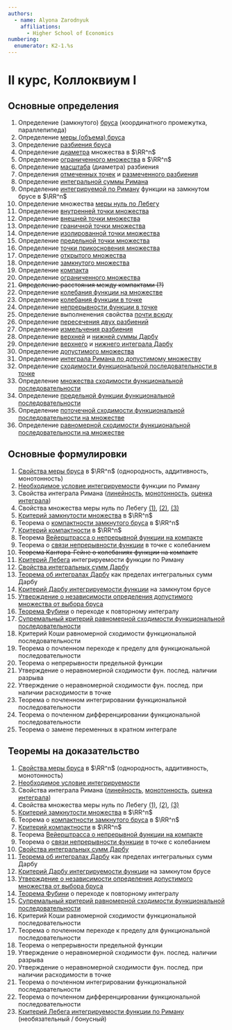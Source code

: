 ```yaml
---
authors:
  - name: Alyona Zarodnyuk
    affiliations:
      - Higher School of Economics
numbering:
  enumerator: K2-1.%s
---
```


# II курс, Коллоквиум I

## Основные определения

1. Определение (замкнутого) [бруса](#bounded_block) (координатного промежутка, параллепипеда)
2. Определение [меры (объема) бруса](#block_measure)
3. Определение [разбиения бруса](#block_decomposition)
4. Определение [диаметра](#diameter) множества в $\RR^n$
5. Определение [ограниченного множества](#bounded_set) в $\RR^n$
6. Определение [масштаба](#scale) (диаметра) разбиения
7. Определения [отмеченных точек](#marked_points) и [размеченного разбиения](#marked_decomposition)
8. Определение [интегральной суммы Римана](#riemann_integral_sum)
9. Определение [интегрируемой по Риману](#integratable_function) функции на замкнутом брусе в $\RR^n$
10. Определение множества [меры нуль по Лебегу](#null_measure)
11. Определение [внутренней точки множества](#inner_point)
12. Определение [внешней точки множества](#outer_point)
13. Определение [граничной точки множества](#border_point)
14. Определение [изолированной точки множества](#isolated_point)
15. Определение [предельной точки множества](#limit_point)
16. Определение [точки прикосновения множества](#tangent_point)
17. Определение [открытого множества](#open_set)
18. Определение [замкнутого множества](#closed_set)
19. Определение [компакта](#compact)
20. Определение [ограниченного множества](#bounded_set)
21. <s>Определение расстояния между компактами (?)</s>
22. Определение [колебания функции на множестве](#function_fluctuations_on_set)
23. Определение [колебания функции в точке](#function_fluctuations_at_point)
24. Определение [непрерывности функции в точке](#continuity_at_point)
25. Определение выполненения свойства [почти всюду](#almost_everywhere)
26. Определение [пересечения двух разбиений](#intersection_of_two_decompositions)
27. Определение [измельчения разбиения](#decomposition_shredding)
28. Определение [верхней](#darbu_sums) и [нижней суммы Дарбу](#darbu_sums)
29. Определение [верхнего](#darbu_integrals) и [нижнего интеграла Дарбу](#darbu_integrals)
30. Определение [допустимого множества](#feasible_set)
31. Определение [интеграла Римана по допустимому множеству](#riemann_integral_on_feasible_set)
32. Определение [сходимости функциональной последовательности в точке](#fs_convergence_at_point)
33. Определение [множества сходимости функциональной последовательности](#fs_convergence_set)
34. Определение [предельной функции функциональной последовательности](#fs_limit_function)
35. Определение [поточечной сходимости функциональной последовательности на множестве](#fs_pointwise_convergence)
36. Определение [равномерной сходимости функциональной последовательности на множестве](#fs_uniform_convergence)

## Основные формулировки 

1. [Свойства меры бруса](#block_measure_properties) в $\RR^n$ (однородность, аддитивность, монотонность)
2. [Необходимое условие интегрируемости](#required_condition_integral) функции по Риману
3. Свойства интеграла Римана ([линейность](#linearity), [монотонность](#monotonicity), [оценка интеграла](#integral_upper_bound))
4. Свойства множества меры нуль по Лебегу [(1)](#null-measure-property-1), [(2)](#null-measure-property-2), [(3)](#null-measure-property-3)
5. [Критерий замкнутости множества](#closure_criterion) в $\RR^n$
6. Теорема о [компактности замкнутого бруса](#closed_block_compactness) в $\RR^n$
7. [Критерий компактности](#compactness-in-R-n-criterion) в $\RR^n$
8. Теорема [Вейерштрасса о непрерывной функции на компакте](#weierstrass-continuous-function-on-compact)
9. Теорема о [связи непрерывности функции](#fluctuation-continuity-at-point) в точке с колебанием
10. <s>Теорема Кантора-Гейне о колебаниях функции на компакте</s>
11. [Критерий Лебега](#Lebegue-criterion) интегрируемости функции по Риману
12. [Свойства интегральных сумм Дарбу](#darbu-properties)
13. [Теорема об интегралах Дарбу](#limit-of-darbu-sums-as-integral) как пределах интегральных сумм Дарбу
14. [Критерий Дарбу интегрируемости функции](#darbu-riemann-integration-criterion) на замкнутом брусе
15. [Утверждение о независимости определения допустимого множества от выбора бруса](#riemann_integral_on_feasible_set)
16. [Теорема Фубини](#foubini) о переходе к повторному интегралу
17. [Cупремальный критерий равномерной сходимости функциональной последовательности](#supremal-criterion)
18. Критерий Коши равномерной сходимости функциональной последовательности
19. Теорема о почленном переходе к пределу для функциональной последовательности
20. Теорема о непрерывности предельной функции
21. Утверждение о неравномерной сходимости фун. послед. наличии разрыва
22. Утверждение о неравномерной сходимости фун. послед. при наличии расходимости в точке
23. Теорема о почленном интегрировании функциональной последовательности
24. Теорема о почленном дифференцировании функциональной последовательности
25. Теорема о замене переменных в кратном интеграле

## Теоремы на доказательство

1. [Свойства меры бруса](#block_measure_properties) в $\RR^n$ (однородность, аддитивность, монотонность)
2. [Необходимое условие интегрируемости](#required_condition_integral)
3. Свойства интеграла Римана ([линейность](#linearity), [монотонность](#monotonicity), [оценка интеграла](#integral_upper_bound))
4. Свойства множества меры нуль по Лебегу [(1)](#null-measure-property-1), [(2)](#null-measure-property-2), [(3)](#null-measure-property-3)
5. [Критерий замкнутости множества](#closure_criterion) в $\RR^n$
6. Теорема о [компактности замкнутого бруса](#closed_block_compactness) в $\RR^n$
7. [Критерий компактности](#compactness-in-R-n-criterion) в $\RR^n$
8. Теорема [Вейерштрасса о непрерывной функции на компакте](#weierstrass-continuous-function-on-compact)
9. Теорема о [связи непрерывности функции](#fluctuation-continuity-at-point) в точке с колебанием
10. [Свойства интегральных сумм Дарбу](#darbu-properties)
11. [Теорема об интегралах Дарбу](#limit-of-darbu-sums-as-integral) как пределах интегральных сумм Дарбу
12. [Критерий Дарбу интегрируемости функции](#darbu-riemann-integration-criterion) на замкнутом брусе
13. [Утверждение о независимости определения допустимого множества от выбора бруса](#riemann_integral_on_feasible_set)
14. [Теорема Фубини](#foubini) о переходе к повторному интегралу
15. [Cупремальный критерий равномерной сходимости функциональной последовательности](#supremal-criterion)
16. Критерий Коши равномерной сходимости функциональной последовательности
17. Теорема о почленном переходе к пределу для функциональной последовательности
18. Теорема о непрерывности предельной функции
19. Утверждение о неравномерной сходимости фун. послед. наличии разрыва
20. Утверждение о неравномерной сходимости фун. послед. при наличии расходимости в точке
21. Теорема о почленном интегрировании функциональной последовательности
22. Теорема о почленном дифференцировании функциональной последовательности
23. [Критерий Лебега интегрируемости функции по Риману](#Lebegue-criterion) (необязательный / бонусный)